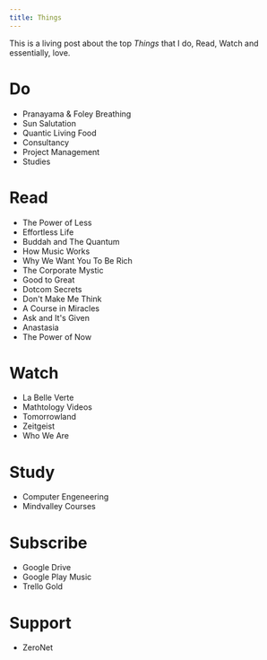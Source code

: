 ```yaml
---
title: Things
---
```

This is a living post about the top *Things* that I do, Read, Watch and essentially, love. 

# Do

- Pranayama & Foley Breathing
- Sun Salutation
- Quantic Living Food
- Consultancy
- Project Management
- Studies 



# Read


- The Power of Less
- Effortless Life
- Buddah and The Quantum
- How Music Works
- Why We Want You To Be Rich
- The Corporate Mystic
- Good to Great
- Dotcom Secrets
- Don't Make Me Think
- A Course in Miracles
- Ask and It's Given
- Anastasia
- The Power of Now


# Watch

- La Belle Verte
- Mathtology Videos
- Tomorrowland
- Zeitgeist
- Who We Are

# Study

- Computer Engeneering
- Mindvalley Courses

# Subscribe
- Google Drive
- Google Play Music
- Trello Gold

# Support

- ZeroNet